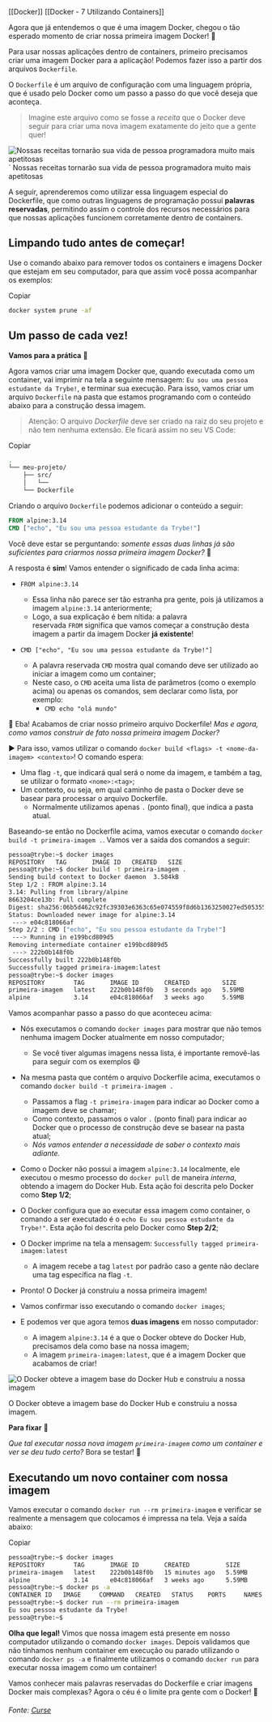 [[Docker]]
[[Docker - 7 Utilizando Containers]]


Agora que já entendemos o que é uma imagem Docker, chegou o tão esperado momento de criar nossa primeira imagem Docker! 🥳

Para usar nossas aplicações dentro de containers, primeiro precisamos criar uma imagem Docker para a aplicação! Podemos fazer isso a partir dos arquivos `Dockerfile`.

O `Dockerfile` é um arquivo de configuração com uma linguagem própria, que é usado pelo Docker como um passo a passo do que você deseja que aconteça.

> Imagine este arquivo como se fosse a _receita_ que o Docker deve seguir para criar uma nova imagem exatamente do jeito que a gente quer!

![Nossas receitas tornarão sua vida de pessoa programadora muito mais apetitosas](https://content-assets.betrybe.com/prod/Nossas%20receitas%20tornar%C3%A3o%20sua%20vida%20de%20pessoa%20programadora%20muito%20mais%20apetitosas.gif)
` Nossas receitas tornarão sua vida de pessoa programadora muito mais apetitosas

A seguir, aprenderemos como utilizar essa linguagem especial do Dockerfile, que como outras linguagens de programação possui **palavras reservadas**, permitindo assim o controle dos recursos necessários para que nossas aplicações funcionem corretamente dentro de containers.

## Limpando tudo antes de começar!

Use o comando abaixo para remover todos os containers e imagens Docker que estejam em seu computador, para que assim você possa acompanhar os exemplos:

Copiar

```bash
docker system prune -af
```

## Um passo de cada vez!

**Vamos para a prática** 💪

Agora vamos criar uma imagem Docker que, quando executada como um container, vai imprimir na tela a seguinte mensagem: `Eu sou uma pessoa estudante da Trybe!`, e terminar sua execução. Para isso, vamos criar um arquivo `Dockerfile` na pasta que estamos programando com o conteúdo abaixo para a construção dessa imagem.

> Atenção: O arquivo _Dockerfile_ deve ser criado na raiz do seu projeto e não tem nenhuma extensão. Ele ficará assim no seu VS Code:

Copiar

```bash
.
└── meu-projeto/
    ├── src/
    │   └── 
    └── Dockerfile
```

Criando o arquivo `Dockerfile` podemos adicionar o conteúdo a seguir:

```dockerfile
FROM alpine:3.14
CMD ["echo", "Eu sou uma pessoa estudante da Trybe!"]
```

Você deve estar se perguntando: _somente essas duas linhas já são suficientes para criarmos nossa primeira imagem Docker?_ 🤔

A resposta é **sim**! Vamos entender o significado de cada linha acima:

-   `FROM alpine:3.14`
    
    -   Essa linha não parece ser tão estranha pra gente, pois já utilizamos a imagem `alpine:3.14` anteriormente;
    -   Logo, a sua explicação é bem nítida: a palavra reservada `FROM` significa que vamos começar a construção desta imagem a partir da imagem Docker **já existente**!
-   `CMD ["echo", "Eu sou uma pessoa estudante da Trybe!"]`
    
    -   A palavra reservada `CMD` mostra qual comando deve ser utilizado ao iniciar a imagem como um container;
    -   Neste caso, o `CMD` aceita uma lista de parâmetros (como o exemplo acima) ou apenas os comandos, sem declarar como lista, por exemplo:
        -   `CMD echo "olá mundo"`

🥳 Eba! Acabamos de criar nosso primeiro arquivo Dockerfile! _Mas e agora, como vamos construir de fato nossa primeira imagem Docker?_

▶️ Para isso, vamos utilizar o comando `docker build <flags> -t <nome-da-imagem> <contexto>`! O comando espera:

-   Uma flag `-t`, que indicará qual será o nome da imagem, e também a tag, se utilizar o formato `<nome>:<tag>`;
-   Um contexto, ou seja, em qual caminho de pasta o Docker deve se basear para processar o arquivo Dockerfile.
    -   Normalmente utilizamos apenas `.` (ponto final), que indica a pasta atual.

Baseando-se então no Dockerfile acima, vamos executar o comando `docker build -t primeira-imagem .`. Vamos ver a saída dos comandos a seguir:


```bash
pessoa@trybe:~$ docker images
REPOSITORY   TAG       IMAGE ID   CREATED   SIZE
pessoa@trybe:~$ docker build -t primeira-imagem .
Sending build context to Docker daemon  3.584kB
Step 1/2 : FROM alpine:3.14
3.14: Pulling from library/alpine
8663204ce13b: Pull complete
Digest: sha256:06b5d462c92fc39303e6363c65e074559f8d6b1363250027ed5053557e3398c5
Status: Downloaded newer image for alpine:3.14
 ---> e04c818066af
Step 2/2 : CMD ["echo", "Eu sou pessoa estudante da Trybe!"]
 ---> Running in e199bcd809d5
Removing intermediate container e199bcd809d5
 ---> 222b0b148f0b
Successfully built 222b0b148f0b
Successfully tagged primeira-imagem:latest
pessoa@trybe:~$ docker images
REPOSITORY        TAG       IMAGE ID       CREATED         SIZE
primeira-imagem   latest    222b0b148f0b   3 seconds ago   5.59MB
alpine            3.14      e04c818066af   3 weeks ago     5.59MB
```

Vamos acompanhar passo a passo do que aconteceu acima:

-   Nós executamos o comando `docker images` para mostrar que não temos nenhuma imagem Docker atualmente em nosso computador;
    
    -   Se você tiver algumas imagens nessa lista, é importante removê-las para seguir com os exemplos 😄
-   Na mesma pasta que contém o arquivo Dockerfile acima, executamos o comando `docker build -t primeira-imagem .`
    
    -   Passamos a flag `-t primeira-imagem` para indicar ao Docker como a imagem deve se chamar;
    -   Como contexto, passamos o valor `.` (ponto final) para indicar ao Docker que o processo de construção deve se basear na pasta atual;
    -   _Nós vamos entender a necessidade de saber o contexto mais adiante._
-   Como o Docker não possui a imagem `alpine:3.14` localmente, ele executou o mesmo processo do `docker pull` de maneira _interna_, obtendo a imagem do Docker Hub. Esta ação foi descrita pelo Docker como **Step 1/2**;
    
-   O Docker configura que ao executar essa imagem como container, o comando a ser executado é o `echo Eu sou pessoa estudante da Trybe!"`. Esta ação foi descrita pelo Docker como **Step 2/2**;
    
-   O Docker imprime na tela a mensagem: `Successfully tagged primeira-imagem:latest`
    
    -   A imagem recebe a tag `latest` por padrão caso a gente não declare uma tag específica na flag `-t`.
-   Pronto! O Docker já construiu a nossa primeira imagem!
    
-   Vamos confirmar isso executando o comando `docker images`;
    
-   E podemos ver que agora temos **duas imagens** em nosso computador:
    
    -   A imagem `alpine:3.14` é a que o Docker obteve do Docker Hub, precisamos dela como base na nossa imagem;
    -   A imagem `primeira-imagem:latest`, que é a imagem Docker que acabamos de criar!

![O Docker obteve a imagem base do Docker Hub e construiu a nossa imagem](https://content-assets.betrybe.com/prod/O%20Docker%20obteve%20a%20imagem%20base%20do%20Docker%20Hub%20e%20construiu%20a%20nossa%20imagem.png)

O Docker obteve a imagem base do Docker Hub e construiu a nossa imagem.

**Para fixar** 🧠

_Que tal executar nossa nova imagem `primeira-imagem` como um container e ver se deu tudo certo?_ Bora se testar! 🐋

## Executando um novo container com nossa imagem

Vamos executar o comando `docker run --rm primeira-imagem` e verificar se realmente a mensagem que colocamos é impressa na tela. Veja a saída abaixo:

Copiar

```bash
pessoa@trybe:~$ docker images
REPOSITORY        TAG       IMAGE ID       CREATED          SIZE
primeira-imagem   latest    222b0b148f0b   15 minutes ago   5.59MB
alpine            3.14      e04c818066af   3 weeks ago      5.59MB
pessoa@trybe:~$ docker ps -a
CONTAINER ID   IMAGE     COMMAND   CREATED   STATUS    PORTS     NAMES
pessoa@trybe:~$ docker run --rm primeira-imagem
Eu sou pessoa estudante da Trybe!
pessoa@trybe:~$
```

**Olha que legal!** Vimos que nossa imagem está presente em nosso computador utilizando o comando `docker images`. Depois validamos que não tínhamos nenhum container em execução ou parado utilizando o comando `docker ps -a` e finalmente utilizamos o comando `docker run` para executar nossa imagem como um container!

Vamos conhecer mais palavras reservadas do Dockerfile e criar imagens Docker mais complexas? Agora o céu é o limite pra gente com o Docker! 🐋

###### Fonte: [Curse](https://app.betrybe.com/learn/course/5e938f69-6e32-43b3-9685-c936530fd326/module/94d0e996-1827-4fbc-bc24-c99fb592925b/section/5987fa2d-0d04-45b2-9d91-1c2ffce09862/day/da25fd46-8818-4234-8603-a442b047370f/lesson/822be635-e9da-4b46-8042-cbf537013935)